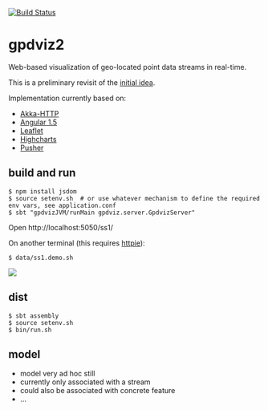 [![Build Status](https://travis-ci.org/carueda/gpdviz2.svg?branch=master)](https://travis-ci.org/carueda/gpdviz2)

# gpdviz2

Web-based visualization of geo-located point data streams in real-time.

This is a preliminary revisit of the [initial idea](https://github.com/carueda/gpdviz).

Implementation currently based on:

- [Akka-HTTP](http://doc.akka.io/docs/akka-http/current/scala/http/)
- [Angular 1.5](https://angularjs.org/)
- [Leaflet](http://leafletjs.com/)
- [Highcharts](http://www.highcharts.com/)
- [Pusher](https://pusher.com/)


## build and run

    $ npm install jsdom
	$ source setenv.sh  # or use whatever mechanism to define the required env vars, see application.conf
	$ sbt "gpdvizJVM/runMain gpdviz.server.GpdvizServer"

Open http://localhost:5050/ss1/

On another terminal (this requires [httpie](https://httpie.org/)):

	$ data/ss1.demo.sh


![](https://github.com/carueda/gpdviz2/blob/master/static/gpdviz2.gif)


## dist

	$ sbt assembly
	$ source setenv.sh  
	$ bin/run.sh

## model

- model very ad hoc still
- currently only associated with a stream
- could also be associated with concrete feature
- ...
